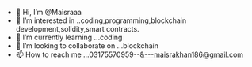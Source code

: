 - 👋 Hi, I’m @Maisraaa
- 👀 I’m interested in ..coding,programming,blockchain development,solidity,smart contracts.
- 🌱 I’m currently learning ...coding
- 💞️ I’m looking to collaborate on ...blockchain 
- 📫 How to reach me ...03175570959--&---maisrakhan186@gmail.com

<!---
Maisraaa/Maisraaa is a ✨ special ✨ repository because its `README.md` (this file) appears on your GitHub profile.
You can click the Preview link to take a look at your changes.
--->
